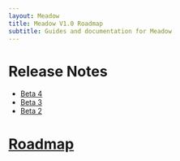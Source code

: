 ```yaml
---
layout: Meadow
title: Meadow V1.0 Roadmap
subtitle: Guides and documentation for Meadow
---
```


# Release Notes

 * [Beta 4](Beta4)
 * [Beta 3](Beta3)
 * [Beta 2](Beta2)

# [Roadmap](/Meadow/Release_Notes/Roadmap)